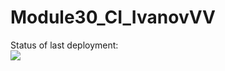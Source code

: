 # Module30_CI_IvanovVV

Status of last deployment:</br>
<img src="https://github.com/vade91/Module30_CI_IvanovVV/workflows/My-GitHubActions/badge.svg?branch=main"><br>
